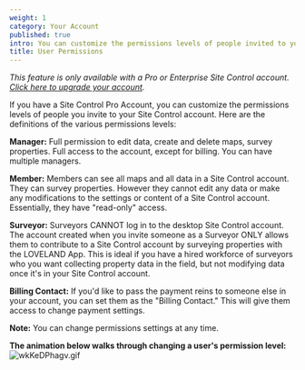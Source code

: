 ```yaml
---
weight: 1
category: Your Account
published: true
intro: You can customize the permissions levels of people invited to your account
title: User Permissions
---
```

_This feature is only available with a Pro or Enterprise Site Control account. [Click here to upgrade your account](https://makeloveland.com/profile)._

If you have a Site Control Pro Account, you can customize the permissions levels of people you invite to your Site Control account. Here are the definitions of the various permissions levels:

**Manager:**
Full permission to edit data, create and delete maps, survey properties. Full access to the account, except for billing. You can have multiple managers.

**Member:**
Members can see all maps and all data in a Site Control account. They can survey properties. However they cannot edit any data or make any modifications to the settings or content of a Site Control account. Essentially, they have "read-only" access.

**Surveyor:**
Surveyors CANNOT log in to the desktop Site Control account. The account created when you invite someone as a Surveyor ONLY allows them to contribute to a Site Control account by surveying properties with the LOVELAND App. This is ideal if you have a hired workforce of surveyors who you want collecting property data in the field, but not modifying data once it's in your Site Control account.

**Billing Contact:**
If you'd like to pass the payment reins to someone else in your account, you can set them as the "Billing Contact." This will give them access to change payment settings.

**Note:** You can change permissions settings at any time.

**The animation below walks through changing a user's permission level:** 
![wkKeDPhagv.gif]({{site.baseurl}}/img/wkKeDPhagv.gif)
